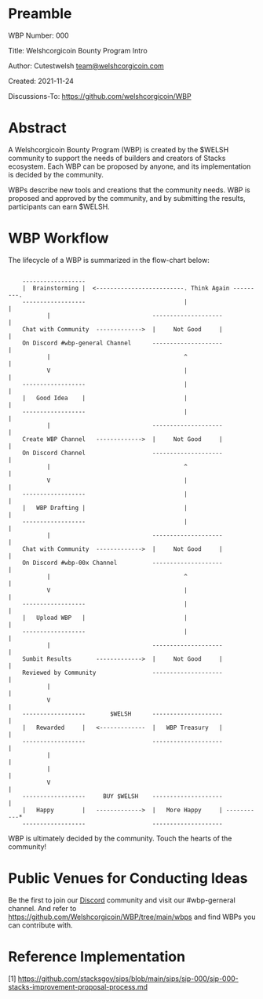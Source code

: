 Preamble
========
WBP Number: 000

Title: Welshcorgicoin Bounty Program Intro

Author: Cutestwelsh team@welshcorgicoin.com

Created: 2021-11-24

Discussions-To: https://github.com/welshcorgicoin/WBP

Abstract
========
A Welshcorgicoin Bounty Program (WBP) is created by the $WELSH community to support the needs of builders and creators of Stacks ecosystem. Each WBP can be proposed by anyone, and its implementation is decided by the community.

WBPs describe new tools and creations that the community needs. WBP is proposed and approved by the community, and by submitting the results, participants can earn $WELSH.

WBP Workflow
============
The lifecycle of a WBP is summarized in the flow-chart below:

```

    ------------------
    |  Brainstorming |  <-------------------------. Think Again ---------.
    ------------------                            |                      |
           |                             --------------------            |
    Chat with Community  ------------->  |     Not Good     |            |
    On Discord #wbp-general Channel      --------------------            |
           |                                      ^                      |
           V                                      |                      |
    ------------------                            |                      |
    |   Good Idea    |                            |                      | 
    ------------------                            |                      |                                 
           |                             --------------------            |                       
    Create WBP Channel   ------------->  |     Not Good     |            |                         
    On Discord Channel                   --------------------            |                       
           |                                      ^                      |                                
           V                                      |                      |                                 
    ------------------                            |                      |                                 
    |   WBP Drafting |                            |                      |
    ------------------                            |                      |                                 
           |                             --------------------            |                       
    Chat with Community  ------------->  |     Not Good     |            |                       
    On Discord #wbp-00x Channel          --------------------            |                       
           |                                      ^                      |                                 
           V                                      |                      |                                 
    ------------------                            |                      |                                  
    |   Upload WBP   |                            |                      | 
    ------------------                            |                      |            
           |                             --------------------            |           
    Sumbit Results       ------------->  |     Not Good     |            |                        
    Reviewed by Community                --------------------            |
           |                                                             |
           V                                                             |
    ------------------       $WELSH      --------------------            |
    |   Rewarded     |   <-------------  |   WBP Treasury   |            |
    ------------------                   --------------------            |
           |                                                             |
           |                                                             |
           V                                                             |   
    ------------------     BUY $WELSH    --------------------            |
    |   Happy        |   ------------->  |   More Happy     | -----------*
    ------------------                   -------------------- 

```
WBP is ultimately decided by the community. Touch the hearts of the community!

Public Venues for Conducting Ideas
==================================
Be the first to join our [Discord](http://discord.gg/VTdRpW7ckk) community and visit our #wbp-gerneral channel. And refer to https://github.com/Welshcorgicoin/WBP/tree/main/wbps and find WBPs you can contribute with.

Reference Implementation
========================
[1] https://github.com/stacksgov/sips/blob/main/sips/sip-000/sip-000-stacks-improvement-proposal-process.md
